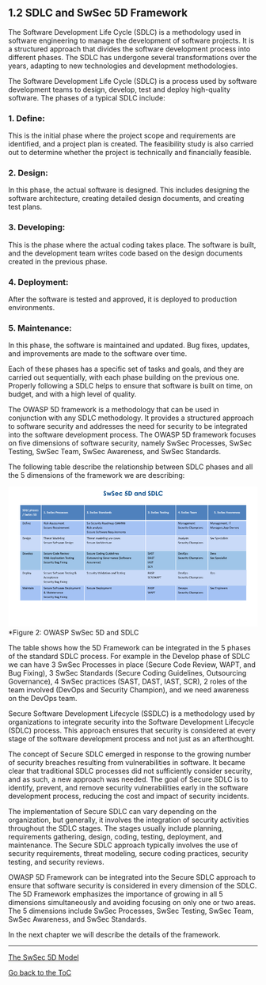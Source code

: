 ## 1.2 SDLC and SwSec 5D Framework

The Software Development Life Cycle (SDLC) is a methodology used in software engineering to manage the development of software projects. It is a structured approach that divides the software development process into different phases. The SDLC has undergone several transformations over the years, adapting to new technologies and development methodologies.

The Software Development Life Cycle (SDLC) is a process used by software development teams to design, develop, test and deploy high-quality software. The phases of a typical SDLC include:

### 1. Define: 
This is the initial phase where the project scope and requirements are identified, and a project plan is created. The feasibility study is also carried out to determine whether the project is technically and financially feasible.

### 2. Design: 
In this phase, the actual software is designed. This includes designing the software architecture, creating detailed design documents, and creating test plans.

### 3. Developing:
This is the phase where the actual coding takes place. The software is built, and the development team writes code based on the design documents created in the previous phase.

### 4. Deployment: 
After the software is tested and approved, it is deployed to production environments.

### 5. Maintenance: 
In this phase, the software is maintained and updated. Bug fixes, updates, and improvements are made to the software over time.

Each of these phases has a specific set of tasks and goals, and they are carried out sequentially, with each phase building on the previous one. Properly following a SDLC helps to ensure that software is built on time, on budget, and with a high level of quality.

The OWASP 5D framework is a methodology that can be used in conjunction with any SDLC methodology. It provides a structured approach to software security and addresses the need for security to be integrated into the software development process. The OWASP 5D framework focuses on five dimensions of software security, namely SwSec Processes, SwSec Testing, SwSec Team, SwSec Awareness, and SwSec Standards.

The following table describe the relationship between SDLC phases and all the 5 dimensions of the framework we are describing:

![OWASP SwSec 5D and SDLC](https://github.com/OWASP/www-project-software-security-5d-framework/blob/master/assets/images/SwSec5DSDLC.png)\
 *Figure 2: OWASP SwSec 5D and SDLC
 
 The table shows how the 5D Framework can be integrated in the 5 phases of the standard SDLC process. For example in the Develop phase of SDLC we can have 3 SwSec Processes in place (Secure Code Review, WAPT, and Bug Fixing), 3 SwSec Standards (Secure Coding Guidelines, Outsourcing Governance), 4 SwSec practices (SAST, DAST, IAST, SCR), 2 roles of the team involved (DevOps and Security Champion), and we need awareness on the DevOps team.

Secure Software Development Lifecycle (SSDLC) is a methodology used by organizations to integrate security into the Software Development Lifecycle (SDLC) process. This approach ensures that security is considered at every stage of the software development process and not just as an afterthought.

The concept of Secure SDLC emerged in response to the growing number of security breaches resulting from vulnerabilities in software. It became clear that traditional SDLC processes did not sufficiently consider security, and as such, a new approach was needed. The goal of Secure SDLC is to identify, prevent, and remove security vulnerabilities early in the software development process, reducing the cost and impact of security incidents.

The implementation of Secure SDLC can vary depending on the organization, but generally, it involves the integration of security activities throughout the SDLC stages. The stages usually include planning, requirements gathering, design, coding, testing, deployment, and maintenance. The Secure SDLC approach typically involves the use of security requirements, threat modeling, secure coding practices, security testing, and security reviews.

OWASP 5D Framework can be integrated into the Secure SDLC approach to ensure that software security is considered in every dimension of the SDLC. The 5D Framework emphasizes the importance of growing in all 5 dimensions simultaneously and avoiding focusing on only one or two areas. The 5 dimensions include SwSec Processes, SwSec Testing, SwSec Team, SwSec Awareness, and SwSec Standards.

In the next chapter we will describe the details of the framework.

---
[The SwSec 5D Model](2.The-SwSec5D-Model.md)

[Go back to the ToC](ToC.md)
